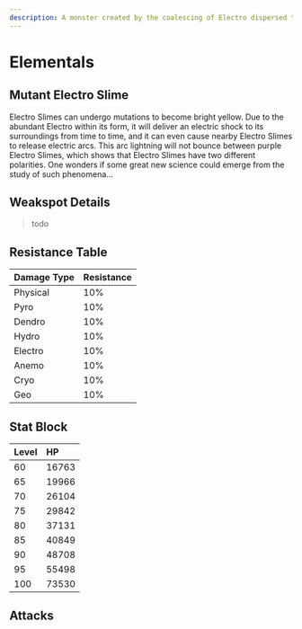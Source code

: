 ```yaml
---
description: A monster created by the coalescing of Electro dispersed throughout nature..
---
```


# Elementals

## Mutant Electro Slime

Electro Slimes can undergo mutations to become bright yellow. Due to the abundant Electro within its form, it will deliver an electric shock to its surroundings from time to time, and it can even cause nearby Electro Slimes to release electric arcs. This arc lightning will not bounce between purple Electro Slimes, which shows that Electro Slimes have two different polarities. One wonders if some great new science could emerge from the study of such phenomena...

## Weakspot Details

> todo

## Resistance Table

| Damage Type | Resistance |
| :--- | :--- |
| Physical | 10% |
| Pyro | 10% |
| Dendro | 10% |
| Hydro | 10% |
| Electro | 10% |
| Anemo | 10% |
| Cryo | 10% |
| Geo | 10% |

## Stat Block

| Level | HP |
| :--- | :--- |
| 60 | 16763 |
| 65 | 19966 |
| 70 | 26104 |
| 75 | 29842 |
| 80 | 37131 |
| 85 | 40849 |
| 90 | 48708 |
| 95 | 55498 |
| 100 | 73530 |

## Attacks

